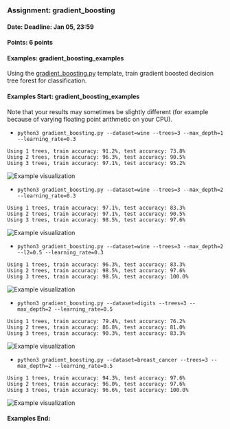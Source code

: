 ### Assignment: gradient_boosting
#### Date: Deadline: Jan 05, 23:59
#### Points: 6 points
#### Examples: gradient_boosting_examples

Using the [gradient_boosting.py](https://github.com/ufal/npfl129/tree/past-2021/labs/10/gradient_boosting.py)
template, train gradient boosted decision tree forest for classification.

#### Examples Start: gradient_boosting_examples
Note that your results may sometimes be slightly different (for example because of varying floating point arithmetic on your CPU).
- `python3 gradient_boosting.py --dataset=wine --trees=3 --max_depth=1 --learning_rate=0.3`
```
Using 1 trees, train accuracy: 91.2%, test accuracy: 73.8%
Using 2 trees, train accuracy: 96.3%, test accuracy: 90.5%
Using 3 trees, train accuracy: 97.1%, test accuracy: 95.2%
```
![Example visualization](//ufal.mff.cuni.cz/~straka/courses/npfl129/2021/tasks/figures/gradient_boosting_1.svgz)
- `python3 gradient_boosting.py --dataset=wine --trees=3 --max_depth=2 --learning_rate=0.3`
```
Using 1 trees, train accuracy: 97.1%, test accuracy: 83.3%
Using 2 trees, train accuracy: 97.1%, test accuracy: 90.5%
Using 3 trees, train accuracy: 98.5%, test accuracy: 97.6%
```
![Example visualization](//ufal.mff.cuni.cz/~straka/courses/npfl129/2021/tasks/figures/gradient_boosting_2.svgz)
- `python3 gradient_boosting.py --dataset=wine --trees=3 --max_depth=2 --l2=0.5 --learning_rate=0.3`
```
Using 1 trees, train accuracy: 96.3%, test accuracy: 83.3%
Using 2 trees, train accuracy: 98.5%, test accuracy: 97.6%
Using 3 trees, train accuracy: 98.5%, test accuracy: 100.0%
```
![Example visualization](//ufal.mff.cuni.cz/~straka/courses/npfl129/2021/tasks/figures/gradient_boosting_3.svgz)
- `python3 gradient_boosting.py --dataset=digits --trees=3 --max_depth=2 --learning_rate=0.5`
```
Using 1 trees, train accuracy: 79.4%, test accuracy: 76.2%
Using 2 trees, train accuracy: 86.8%, test accuracy: 81.0%
Using 3 trees, train accuracy: 90.3%, test accuracy: 83.3%
```
![Example visualization](//ufal.mff.cuni.cz/~straka/courses/npfl129/2021/tasks/figures/gradient_boosting_4.svgz)
- `python3 gradient_boosting.py --dataset=breast_cancer --trees=3 --max_depth=2 --learning_rate=0.5`
```
Using 1 trees, train accuracy: 94.3%, test accuracy: 97.6%
Using 2 trees, train accuracy: 96.0%, test accuracy: 97.6%
Using 3 trees, train accuracy: 96.6%, test accuracy: 100.0%
```
![Example visualization](//ufal.mff.cuni.cz/~straka/courses/npfl129/2021/tasks/figures/gradient_boosting_5.svgz)
#### Examples End:
